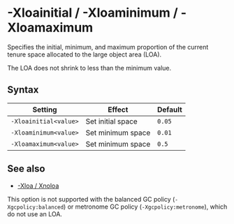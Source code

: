 <!--
* Copyright (c) 2017, 2023 IBM Corp. and others
*
* This program and the accompanying materials are made
* available under the terms of the Eclipse Public License 2.0
* which accompanies this distribution and is available at
* https://www.eclipse.org/legal/epl-2.0/ or the Apache
* License, Version 2.0 which accompanies this distribution and
* is available at https://www.apache.org/licenses/LICENSE-2.0.
*
* This Source Code may also be made available under the
* following Secondary Licenses when the conditions for such
* availability set forth in the Eclipse Public License, v. 2.0
* are satisfied: GNU General Public License, version 2 with
* the GNU Classpath Exception [1] and GNU General Public
* License, version 2 with the OpenJDK Assembly Exception [2].
*
* [1] https://www.gnu.org/software/classpath/license.html
* [2] https://openjdk.org/legal/assembly-exception.html
*
* SPDX-License-Identifier: EPL-2.0 OR Apache-2.0 OR GPL-2.0 WITH
* Classpath-exception-2.0 OR LicenseRef-GPL-2.0 WITH Assembly-exception
-->

# -Xloainitial / -Xloaminimum / -Xloamaximum

Specifies the initial, minimum, and maximum proportion of the current tenure space allocated to the large object area (LOA).

The LOA does not shrink to less than the minimum value.

## Syntax

| Setting               | Effect            | Default  |
|-----------------------|-------------------|----------|
| `-Xloainitial<value>` | Set initial space | `0.05`   |
| `-Xloaminimum<value>` | Set minimum space | `0.01`   |
| `-Xloamaximum<value>` | Set minimum space | `0.5`    |

## See also

- [-Xloa / Xnoloa](xloa.md)

This option is not supported with the balanced GC policy (`-Xgcpolicy:balanced`) or metronome GC policy (`-Xgcpolicy:metronome`), which do not use an LOA.

<!-- ==== END OF TOPIC ==== xloainitial.md ==== -->
<!-- ==== END OF TOPIC ==== xloaminimum.md ==== -->
<!-- ==== END OF TOPIC ==== xloamaximum.md ==== -->
